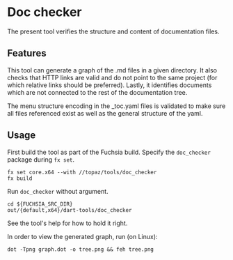 Doc checker
===========

The present tool verifies the structure and content of documentation files.


## Features

This tool can generate a graph of the .md files in a given directory. It also
checks that HTTP links are valid and do not point to the same project (for which
relative links should be preferred). Lastly, it identifies documents which are
not connected to the rest of the documentation tree.

The menu structure encoding in the _toc.yaml files is validated to make
sure all files referenced exist as well as the general structure of the
yaml.


## Usage

First build the tool as part of the Fuchsia build. Specify the `doc_checker`
package during `fx set`.

```
fx set core.x64 --with //topaz/tools/doc_checker
fx build
```

Run `doc_checker` without argument.
```
cd ${FUCHSIA_SRC_DIR}
out/{default,x64}/dart-tools/doc_checker
```

See the tool's help for how to hold it right.

In order to view the generated graph, run (on Linux):
```
dot -Tpng graph.dot -o tree.png && feh tree.png
```
